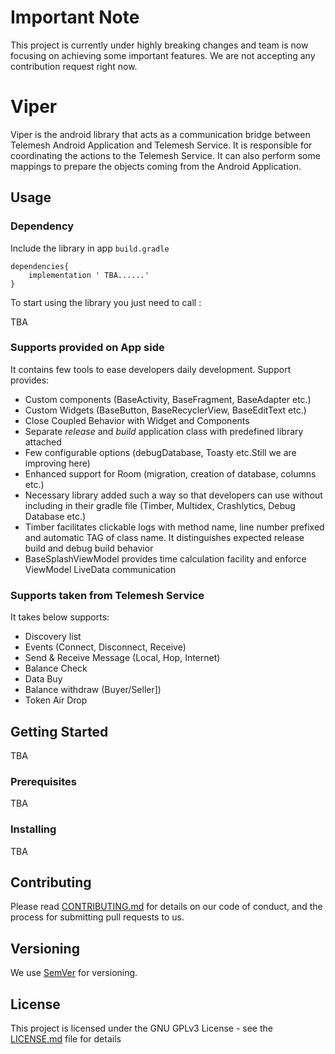 # Important Note

This project is currently under highly breaking changes and team is now focusing on achieving some important features.
We are not accepting any contribution request right now.

# Viper

Viper is the android library that acts as a communication bridge between Telemesh Android Application and Telemesh Service.
It is responsible for coordinating the actions to the Telemesh Service. 
It can also perform some mappings to prepare the objects coming from the Android Application.

## Usage

### Dependency

Include the library in app `build.gradle`

    dependencies{
        implementation ' TBA......'
    }

To start using the library you just need to call :

TBA

### Supports provided on App side 
It contains few tools to ease developers daily development. Support provides:

* Custom components (BaseActivity, BaseFragment, BaseAdapter etc.)
* Custom Widgets (BaseButton, BaseRecyclerView, BaseEditText etc.)
* Close Coupled Behavior with Widget and Components
* Separate *release* and *build* application class with predefined library attached
* Few configurable options (debugDatabase, Toasty etc.Still we are improving here)
* Enhanced support for Room (migration, creation of database, columns etc.)
* Necessary library added such a way so that developers can use
without including in their gradle file (Timber, Multidex, Crashlytics, Debug Database etc.)
* Timber facilitates clickable logs with method name, line number prefixed
and automatic TAG of class name. It distinguishes expected release build
and debug build behavior
* BaseSplashViewModel provides time calculation facility and enforce ViewModel 
LiveData communication

### Supports taken from Telemesh Service 
It takes below supports:

* Discovery list​
* Events (Connect, Disconnect, Receive)​​
* Send & Receive Message (Local, Hop, Internet)
* Balance Check​
* Data Buy​
* Balance withdraw (Buyer/Seller])
* Token Air Drop​​



## Getting Started
TBA


### Prerequisites
TBA


### Installing

TBA



## Contributing

Please read [CONTRIBUTING.md](https://github.com/w3-engineers/viper/blob/master/CONTRIBUTING.md) for details on our code of conduct, and the process for submitting pull requests to us.

## Versioning

We use [SemVer](http://semver.org/) for versioning.

## License

This project is licensed under the GNU GPLv3 License - see the [LICENSE.md](https://github.com/w3-engineers/viper/blob/master/LICENSE) file for details

